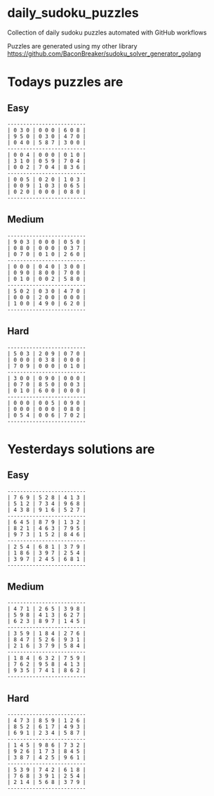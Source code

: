 
# daily_sudoku_puzzles 

Collection of daily sudoku puzzles automated with GitHub workflows 

Puzzles are generated using my other library https://github.com/BaconBreaker/sudoku_solver_generator_golang 
 

# Todays puzzles are 

## Easy 

```
-------------------------
| 0 3 0 | 0 0 0 | 6 0 8 | 
| 9 5 0 | 0 3 0 | 4 7 0 | 
| 0 4 0 | 5 8 7 | 3 0 0 | 
-------------------------
| 0 0 4 | 0 0 0 | 0 1 0 | 
| 3 1 0 | 0 5 9 | 7 0 4 | 
| 0 0 2 | 7 0 4 | 8 3 6 | 
-------------------------
| 0 0 5 | 0 2 0 | 1 0 3 | 
| 0 0 9 | 1 0 3 | 0 6 5 | 
| 0 2 0 | 0 0 0 | 0 8 0 | 
-------------------------
```
## Medium 

```
-------------------------
| 9 0 3 | 0 0 0 | 0 5 0 | 
| 0 8 0 | 0 0 0 | 0 3 7 | 
| 0 7 0 | 0 1 0 | 2 6 0 | 
-------------------------
| 0 0 0 | 0 4 0 | 3 0 0 | 
| 0 9 0 | 8 0 0 | 7 0 0 | 
| 0 1 0 | 0 0 2 | 5 8 0 | 
-------------------------
| 5 0 2 | 0 3 0 | 4 7 0 | 
| 0 0 0 | 2 0 0 | 0 0 0 | 
| 1 0 0 | 4 9 0 | 6 2 0 | 
-------------------------
```
## Hard 

```
-------------------------
| 5 0 3 | 2 0 9 | 0 7 0 | 
| 0 0 0 | 0 3 8 | 0 0 0 | 
| 7 0 9 | 0 0 0 | 0 1 0 | 
-------------------------
| 3 0 0 | 0 9 0 | 0 0 0 | 
| 0 7 0 | 8 5 0 | 0 0 3 | 
| 0 1 0 | 6 0 0 | 0 0 0 | 
-------------------------
| 0 0 0 | 0 0 5 | 0 9 0 | 
| 0 0 0 | 0 0 0 | 0 8 0 | 
| 0 5 4 | 0 0 6 | 7 0 2 | 
-------------------------
```
# Yesterdays solutions are 

## Easy 

```
-------------------------
| 7 6 9 | 5 2 8 | 4 1 3 | 
| 5 1 2 | 7 3 4 | 9 6 8 | 
| 4 3 8 | 9 1 6 | 5 2 7 | 
-------------------------
| 6 4 5 | 8 7 9 | 1 3 2 | 
| 8 2 1 | 4 6 3 | 7 9 5 | 
| 9 7 3 | 1 5 2 | 8 4 6 | 
-------------------------
| 2 5 4 | 6 8 1 | 3 7 9 | 
| 1 8 6 | 3 9 7 | 2 5 4 | 
| 3 9 7 | 2 4 5 | 6 8 1 | 
-------------------------
```
## Medium 

```
-------------------------
| 4 7 1 | 2 6 5 | 3 9 8 | 
| 5 9 8 | 4 1 3 | 6 2 7 | 
| 6 2 3 | 8 9 7 | 1 4 5 | 
-------------------------
| 3 5 9 | 1 8 4 | 2 7 6 | 
| 8 4 7 | 5 2 6 | 9 3 1 | 
| 2 1 6 | 3 7 9 | 5 8 4 | 
-------------------------
| 1 8 4 | 6 3 2 | 7 5 9 | 
| 7 6 2 | 9 5 8 | 4 1 3 | 
| 9 3 5 | 7 4 1 | 8 6 2 | 
-------------------------
```
## Hard 

```
-------------------------
| 4 7 3 | 8 5 9 | 1 2 6 | 
| 8 5 2 | 6 1 7 | 4 9 3 | 
| 6 9 1 | 2 3 4 | 5 8 7 | 
-------------------------
| 1 4 5 | 9 8 6 | 7 3 2 | 
| 9 2 6 | 1 7 3 | 8 4 5 | 
| 3 8 7 | 4 2 5 | 9 6 1 | 
-------------------------
| 5 3 9 | 7 4 2 | 6 1 8 | 
| 7 6 8 | 3 9 1 | 2 5 4 | 
| 2 1 4 | 5 6 8 | 3 7 9 | 
-------------------------
```

